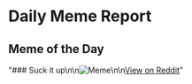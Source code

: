 # Daily Meme Report

## Meme of the Day
"### Suck it up\n\n![Meme](https://i.redd.it/fevqer814zuf1.png)\n\n[View on Reddit](https://redd.it/1o61axq)"
